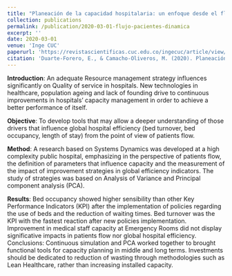```yaml
---
title: "Planeación de la capacidad hospitalaria: un enfoque desde el flujo de pacientes con Dinámica de Sistemas"
collection: publications
permalink: /publication/2020-03-01-flujo-pacientes-dinamica
excerpt: ''
date: 2020-03-01
venue: 'Inge CUC'
paperurl: 'https://revistascientificas.cuc.edu.co/ingecuc/article/view/2651'
citation: 'Duarte-Forero, E., & Camacho-Oliveros, M. (2020). Planeación de la capacidad hospitalaria: un enfoque desde el flujo de pacientes con Dinámica de Sistemas. INGE CUC, 16(1). https://doi.org/10.17981/ingecuc.16.1.2020.16'
---
```

**Introduction**: An  adequate  Resource  management  strategy  influences  significantly  on Quality  of  service  in  hospitals.  New technologies  in  healthcare, population  ageing  and  lack  of founding drive  to  continuous  improvements  in  hospitals’  capacity management in order to achieve a better performance of itself.

**Objective**: To  develop  tools that  may  allow  a  deeper  understanding  of  those  drivers  that  influence  global  hospital efficiency  (bed turnover, bed occupancy, length of stay) from the point of view of patients flow.

**Method**: A research based on Systems Dynamics was developed at a high complexity public hospital, emphasizing in the perspective of patients flow, the definition of parameters that influence capacity and the measurement of the impact of improvement strategies in global efficiency indicators. The study of strategies was based on Analysis of Variance and Principal component analysis (PCA).

**Results**:  Bed occupancy showed higher sensibility than other Key Performance Indicators (KPI) after the implementation of policies regarding the use of beds and the reduction of waiting times. Bed  turnover was the KPI with the fastest reaction after new policies implementation. Improvement in medical staff capacity at Emergency Rooms did not display significative impacts in patients flow nor global hospital efficiency.  Conclusions: Continuous simulation and PCA worked together to brought functional tools for capacity planning in middle and long terms. Investments should be dedicated to reduction of wasting through methodologies such as Lean Healthcare, rather than increasing installed capacity.
